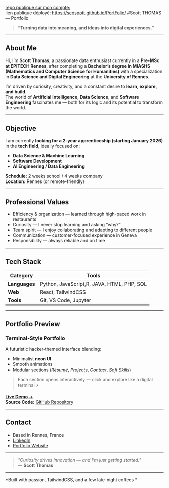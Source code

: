 [repo publique sur mon compte: ](https://github.com/scospott/PortFolio)  
lien publique déployé: https://scospott.github.io/PortFolio/
#Scott THOMAS — Portfolio

> **“Turning data into meaning, and ideas into digital experiences.”**

---

## About Me

Hi, I’m **Scott Thomas**, a passionate data enthusiast currently in a **Pre-MSc at EPITECH Rennes**, after completing a **Bachelor’s degree in MIASHS (Mathematics and Computer Science for Humanities)** with a specialization in **Data Science and Digital Engineering** at the **University of Rennes**.

I’m driven by curiosity, creativity, and a constant desire to **learn, explore, and build**.  
The world of **Artificial Intelligence, Data Science**, and **Software Engineering** fascinates me — both for its logic and its potential to transform the world.

---

## Objective

I am currently **looking for a 2-year apprenticeship (starting January 2026)** in the **tech field**, ideally focused on:

- **Data Science & Machine Learning**
- **Software Development**
- **AI Engineering / Data Engineering**

**Schedule:** 2 weeks school / 4 weeks company  
**Location:** Rennes (or remote-friendly)

---

## Professional Values

- Efficiency & organization — learned through high-paced work in restaurants  
-  Curiosity — I never stop learning and asking “why?”  
-  Team spirit — I enjoy collaborating and adapting to different people  
- Communication — customer-focused experience in Geneva  
-  Responsibility — always reliable and on time  

---

## Tech Stack

| Category | Tools |
|-----------|-------|
| **Languages** | Python, JavaScript,R, JAVA, HTML, PHP, SQL |
| **Web** | React, TailwindCSS |
| **Tools** | Git, VS Code, Jupyter |

---

## Portfolio Preview

### Terminal-Style Portfolio
A futuristic hacker-themed interface blending:
- Minimalist **neon UI**  
- Smooth animations  
- Modular sections (*Résumé*, *Projects*, *Contact*, *Soft Skills*)  

> Each section opens interactively — click and explore like a digital terminal ⚡  

**[Live Demo →](https://your-portfolio-link.com)**  
**Source Code:** [GitHub Repository](https://github.com/yourusername/yourrepo)

---

##  Contact

-  Based in Rennes, France  
- [LinkedIn](https://www.linkedin.com/in/yourlinkedin/)  
- [Portfolio Website](https://your-portfolio-link.com)

---

> _"Curiosity drives innovation — and I’m just getting started."_  
> — **Scott Thomas**

---
*Built with passion, TailwindCSS, and a few late-night coffees *
